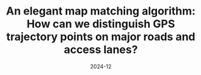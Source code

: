 ---
title: "An elegant map matching algorithm: How can we distinguish GPS trajectory points on major roads and access lanes?"
collection: publications
category: conferences
permalink: /publication/2024-02-17-paper-title-number-4
excerpt:
date: 2024-12
venue: 'ICLR 2025 Tiny Papers'
---